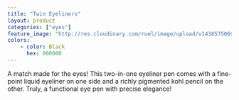 ```yaml
---
title: "Twin Eyeliners"
layout: product
categories: ["eyes"]
feature_image: "http://res.cloudinary.com/ruel/image/upload/v1438575069/fs/no-image.jpg"
colors:
    - color: Black
      hex: 000000
---
```

A match made for the eyes! This two-in-one eyeliner pen comes with a fine-point liquid eyeliner on one side and a richly pigmented kohl pencil on the other. Truly, a functional eye pen with precise elegance!